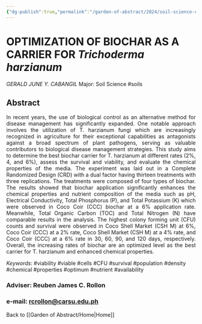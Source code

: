 ```yaml
---
{"dg-publish":true,"permalink":"/garden-of-abstract/2024/soil-science-cabangil/","created":"2024-05-23T17:27:04.420+08:00"}
---
```


# OPTIMIZATION OF BIOCHAR AS A CARRIER FOR ***Trichoderma harzianum***
*GERALD JUNE Y. CABANGIL*
Major: Soil Science #soils 
## Abstract
<p align="justify">In recent years, the use of biological control as an alternative method for disease management has significantly expanded. One notable approach involves the utilization of T. harzianum fungi which are increasingly recognized in agriculture for their exceptional capabilities as antagonists against a broad spectrum of plant pathogens, serving as valuable contributors to biological disease management strategies. This study aims to determine the best biochar carrier for T. harzianum at different rates (2%, 4, and 6%), assess the survival and viability, and evaluate the chemical properties of the media. The experiment was laid out in a Complete Randomized Design (CRD) with a dual factor having thirteen treatments with three replications. The treatments were composed of four types of biochar. The results showed that biochar application significantly enhances the chemical properties and nutrient composition of the media such as pH, Electrical Conductivity, Total Phosphorus (P), and Total Potassium (K) which were observed in Coco Coir (CCC) biochar at a 6% application rate. Meanwhile, Total Organic Carbon (TOC) and Total Nitrogen (N) have comparable results in the analysis. The highest colony forming unit (CFU) counts and survival were observed in Coco Shell Market (CSH M) at 6%, Coco Coir (CCC) at a 2% rate, Coco Shell Market (CSH M) at a 4% rate, and Coco Coir (CCC) at a 6% rate in 30, 60, 90, and 120 days, respectively. Overall, the increasing rates of biochar are an optimized level as the best carrier for T. harzianum and enhanced chemical properties.</p>

*Keywords*: #viability #viable #cells #CFU #survival #population #density #chemical #properties #optimum #nutrient #availability

### Adviser: Reuben James C. Rollon
### e-mail: rcrollon@carsu.edu.ph

Back to [[Garden of Abstract/Home\|Home]]